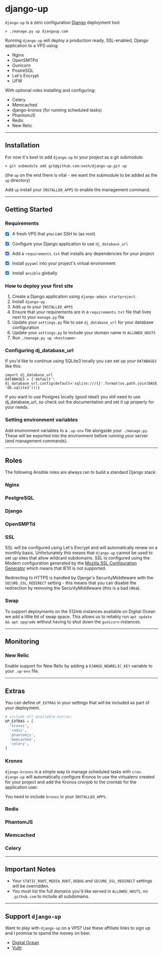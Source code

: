 # django-up

`django-up` is a zero configuration [Django][django] deployment tool.


```shell
> ./manage.py up djangoup.com
```


Running `django-up` will deploy a production ready, SSL-enabled, Django application to a VPS using:

- Nginx
- OpenSMTPd
- Gunicorn
- PostreSQL
- Let's Encrypt
- UFW


With optional roles installing and configuring:

- Celery
- Memcached
- django-kronos (for running scheduled tasks)
- PhantomJS
- Redis
- New Relic


---

## Installation

For now it's best to add `django-up` to your project as a git submodule:

```shell
> git submodule add git@github.com:sesh/django-up.git up
```

(the `up` on the end there is vital - we want the submodule to be added as the `up` directory)

Add `up` install your `INSTALLED_APPS` to enable the management command.


---


## Getting Started

### Requirements

- [x] A fresh VPS that you can SSH to (as root)
- [x] Configure your Django application to use `dj_database_url`
- [x] Add a `requirements.txt` that installs any dependencies for your project
- [x] Install `pyyaml` into your project's virtual environment
- [x] Install `ansible` globally


### How to deploy your first site

1. Create a Django application using `django-admin startproject`.
2. Install `django-up`
3. Add `up` to your `INSTALLED_APPS`
4. Ensure that your requirements are in a `requirements.txt` file that lives next to your `manage.py` file
5. Update your `settings.py` file to use `dj_database_url` for your database configuration
6. Update your `settings.py` to include your domain name in `ALLOWED_HOSTS`
7. Run `./manage.py up <hostname>`


### Configuring dj_database_url

If you'd like to continue using SQLite3 locally you can set up your `DATABASES` like this:

```
import dj_database_url
DATABASES = {'default': dj_database_url.config(default='sqlite:///{}'.format(os.path.join(BASE_DIR, 'db.sqlite3')))}
```

If you want to use Postgres locally (good idea!) you still need to use dj_database_url, so check out the documentation and set it up properly for your needs.


### Setting environment variables

Add environment variables to a `.up-env` file alongside your `./manage.py`. These will be exported into the environment before running your server (and management commands).

---

## Roles

The following Ansible roles are always ran to build a standard Django stack:


### Nginx


### PostgreSQL


### Django


### OpenSMPTd


### SSL

SSL will be configured using Let's Encrypt and will automatically renew on a monthly basis. Unfortunately this means that `django-up` cannot be used to set up sites that allow wildcard subdomains. SSL is configured using the Modern configuration generated by the [Mozilla SSL Configuration Generator][moz-ssl] which means that IE10 is not supported.

Redirecting to HTTPS is handled by Django's SecurityMiddleware with the `SECURE_SSL_REDIRECT` setting - this means that you can disable the redirection by removing the SecurityMiddleware (this is a bad idea).


### Swap

To support deployments on the 512mb instances available on Digital Ocean we add a little bit of swap space. This allows us to reliably run `apt update && apt upgrade` without having to shut down the `gunicorn` instances.


---

## Monitoring

### New Relic

Enable support for New Relic by adding a `DJANGO_NEWRELIC_KEY` variable to your `.up-env` file.


---

## Extras

You can define `UP_EXTRAS` in your settings that will be included as part of your deployment.

```python
# include all available extras:
UP_EXTRAS = [
  'kronos',
  'redis',
  'phantomjs',
  'memcached',
  'celery',
]
```


### Kronos

`django-kronos` is a simple way to manage scheduled tasks with `cron`. `django-up` will automatically configure Kronos to use the virtualenv created for your project and add the Kronos cronjob to the crontab for the application user.

You need to include `kronos` in your `INSTALLED_APPS`.


### Redis


### PhantomJS


### Memcached


### Celery


---


## Important Notes

- Your `STATIC_ROOT`, `MEDIA_ROOT`, `DEBUG` and `SECURE_SSL_REDIRECT` settings will be overridden.
- You must list the full domains you'd like served in `ALLOWED_HOSTS`, no `.github.com` to include all subdomains.


---

## Support `django-up`

Want to play with `django-up` on a VPS? Use these affiliate links to sign up and I promise to spend the money on beer.

- [Digital Ocean](https://m.do.co/c/c1152c27c002)
- [Vultr](http://www.vultr.com/?ref=6899304)


[moz-ssl]: https://mozilla.github.io/server-side-tls/ssl-config-generator/
[django]: https://djangoproject.com
